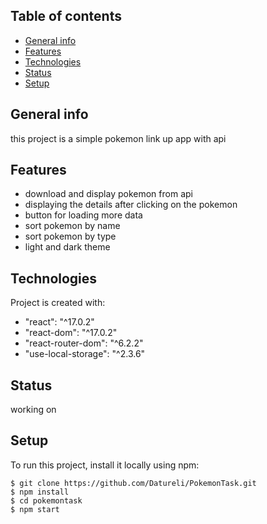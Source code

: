 ## Table of contents
* [General info](#general-info)
* [Features](#features)
* [Technologies](#technologies)
* [Status](#status)
* [Setup](#setup)

## General info
this project is a simple pokemon link up app with api

## Features
* download and display pokemon from api
* displaying the details after clicking on the pokemon
* button for loading more data
* sort pokemon by name
* sort pokemon by type
* light and dark theme


## Technologies
Project is created with:
* "react": "^17.0.2"
* "react-dom": "^17.0.2"
* "react-router-dom": "^6.2.2"
* "use-local-storage": "^2.3.6"


## Status
working on
	
## Setup
To run this project, install it locally using npm:

```
$ git clone https://github.com/Datureli/PokemonTask.git
$ npm install
$ cd pokemontask
$ npm start
```

